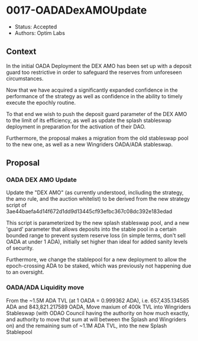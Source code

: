 # 0017-OADADexAMOUpdate

- Status: Accepted
- Authors: Optim Labs

## Context

In the initial OADA Deployment the DEX AMO has been set up with a deposit guard too restrictive in order to safeguard the reserves from unforeseen circumstances.

Now that we have acquired a significantly expanded confidence in the performance of the strategy as well as confidence in the ability to timely execute the epochly routine. 

To that end we wish to push the deposit guard parameter of the DEX AMO to the limit of its efficiency, as well as update the splash stableswap deployment in preparation for the activation of their DAO.

Furthermore, the proposal makes a migration from the old stableswap pool to the new one, as well as a new Wingriders OADA/ADA stableswap.

## Proposal

### OADA DEX AMO Update

Update the "DEX AMO" (as currently understood, incliuding the strategy, the amo rule, and the auction whitelist) to be derived from the new strategy script of 3ae44baefa4d14f672d1dd9d13445cf93efbc367c08dc392e183edad

This script is parameterized by the new splash stableswap pool, and a new 'guard' parameter that allows deposits into the stable pool in a certain bounded range to prevent system reserve loss (in simple terms, don't sell OADA at under 1 ADA), initially set higher than ideal for added sanity levels of security. 

Furthermore, we change the stablepool for a new deployment to allow the epoch-crossing ADA to be staked, which was previously not happening due to an oversight.

### OADA/ADA Liquidity move

From the ~1.5M ADA TVL (at 1 OADA = 0.999362 ADA), i.e. 657,435.134585 ADA and 843,821.217589 OADA, 
Move maxium of 400k TVL into Wingriders Stableswap (with ODAO Council having the authority on how much exactly, and authority to move that sum at will between the Splash and Wingriders on) and the remaining sum of ~1.1M ADA TVL, into the new Splash Stablepool